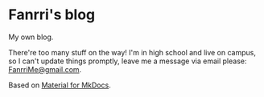 # Fanrri's blog

My own blog.

There're too many stuff on the way! I'm in high school and live on campus, so I can't update things promptly, leave me a message via email please: FanrriMe@gmail.com.

Based on [Material for MkDocs].

  [Material for MkDocs]: https://squidfunk.github.io/mkdocs-material/
